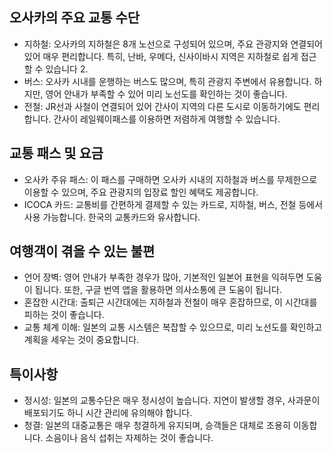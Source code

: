## 오사카의 주요 교통 수단
- 지하철: 오사카의 지하철은 8개 노선으로 구성되어 있으며, 주요 관광지와 연결되어 있어 매우 편리합니다. 특히, 난바, 우메다, 신사이바시 지역은 지하철로 쉽게 접근할 수 있습니다 2.
- 버스: 오사카 시내를 운행하는 버스도 많으며, 특히 관광지 주변에서 유용합니다. 하지만, 영어 안내가 부족할 수 있어 미리 노선도를 확인하는 것이 좋습니다.
- 전철: JR선과 사철이 연결되어 있어 간사이 지역의 다른 도시로 이동하기에도 편리합니다. 간사이 레일웨이패스를 이용하면 저렴하게 여행할 수 있습니다.  

## 교통 패스 및 요금
- 오사카 주유 패스: 이 패스를 구매하면 오사카 시내의 지하철과 버스를 무제한으로 이용할 수 있으며, 주요 관광지의 입장료 할인 혜택도 제공합니다.
- ICOCA 카드: 교통비를 간편하게 결제할 수 있는 카드로, 지하철, 버스, 전철 등에서 사용 가능합니다. 한국의 교통카드와 유사합니다.   

## 여행객이 겪을 수 있는 불편
- 언어 장벽: 영어 안내가 부족한 경우가 많아, 기본적인 일본어 표현을 익혀두면 도움이 됩니다. 또한, 구글 번역 앱을 활용하면 의사소통에 큰 도움이 됩니다.
- 혼잡한 시간대: 출퇴근 시간대에는 지하철과 전철이 매우 혼잡하므로, 이 시간대를 피하는 것이 좋습니다.
- 교통 체계 이해: 일본의 교통 시스템은 복잡할 수 있으므로, 미리 노선도를 확인하고 계획을 세우는 것이 중요합니다.  

## 특이사항
- 정시성: 일본의 교통수단은 매우 정시성이 높습니다. 지연이 발생할 경우, 사과문이 배포되기도 하니 시간 관리에 유의해야 합니다.
- 청결: 일본의 대중교통은 매우 청결하게 유지되며, 승객들은 대체로 조용히 이동합니다. 소음이나 음식 섭취는 자제하는 것이 좋습니다.
